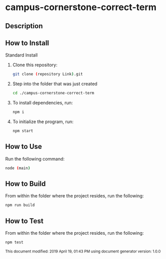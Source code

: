 # campus-cornerstone-correct-term

## Description 


## How to Install

Standard Install

1. Clone this repository:
    ```bash
    git clone (repository Link).git
    ```
1. Step into the folder that was just created 
    ```bash
    cd ./campus-cornerstone-correct-term
    ```
1. To install dependencies, run:
    ```bash
    npm i
    ```

1. To initialize the program, run:
    ```bash
    npm start
    ```
<!--- TODO: Add Additional Installation/Set Up Instructions, then delete this comment  --->

## How to Use
Run the following command:
```bash
node (main)
```

<!--- TODO: Add Additional Information on How to use the tool/module, then delete this comment  --->

## How to Build
From within the folder where the project resides, run the following:
```bash
npm run build
```

## How to Test
From within the folder where the project resides, run the following:
```bash
npm test
```
<sub>This document modified: 2019 April 19, 01:43 PM using document generator version: 1.0.0<sub>

<!--- TODO: Review the readme for accuracy, then delete this comment--->